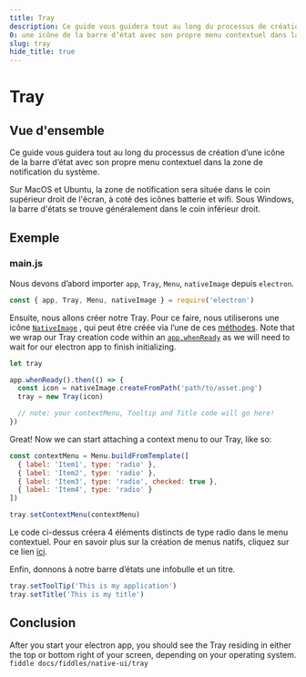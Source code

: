 ```yaml
---
title: Tray
description: Ce guide vous guidera tout au long du processus de création
0: une icône de la barre d’état avec son propre menu contextuel dans la zone de notification du système.
slug: tray
hide_title: true
---
```


# Tray

## Vue d'ensemble

<!-- ✍ Update this section if you want to provide more details -->

Ce guide vous guidera tout au long du processus de création d’une icône de la barre d’état [](https://www.electronjs.org/docs/api/tray)avec son propre menu contextuel dans la zone de notification du système.

Sur MacOS et Ubuntu, la zone de notification sera située dans le coin supérieur droit de l'écran, à coté des icônes batterie et wifi. Sous Windows, la barre d'états se trouve généralement dans le coin inférieur droit.

## Exemple

### main.js

Nous devons d’abord importer `app`, `Tray`, `Menu`, `nativeImage` depuis `electron`.

```js
const { app, Tray, Menu, nativeImage } = require('electron')
```

Ensuite, nous allons créer notre Tray. Pour ce faire, nous utiliserons une icône [`NativeImage`](https://www.electronjs.org/docs/api/native-image) , qui peut être créée via l’une de ces [méthodes](https://www.electronjs.org/docs/api/native-image#methods). Note that we wrap our Tray creation code within an [`app.whenReady`](https://www.electronjs.org/docs/api/app#appwhenready) as we will need to wait for our electron app to finish initializing.

```js title='main.js'
let tray

app.whenReady().then(() => {
  const icon = nativeImage.createFromPath('path/to/asset.png')
  tray = new Tray(icon)

  // note: your contextMenu, Tooltip and Title code will go here!
})
```

Great! Now we can start attaching a context menu to our Tray, like so:

```js
const contextMenu = Menu.buildFromTemplate([
  { label: 'Item1', type: 'radio' },
  { label: 'Item2', type: 'radio' },
  { label: 'Item3', type: 'radio', checked: true },
  { label: 'Item4', type: 'radio' }
])

tray.setContextMenu(contextMenu)
```

Le code ci-dessus créera 4 éléments distincts de type radio dans le menu contextuel. Pour en savoir plus sur la création de menus natifs, cliquez sur ce lien [ici](https://www.electronjs.org/docs/api/menu#menubuildfromtemplatetemplate).

Enfin, donnons à notre barre d’états une infobulle et un titre.

```js
tray.setToolTip('This is my application')
tray.setTitle('This is my title')
```

## Conclusion

After you start your electron app, you should see the Tray residing in either the top or bottom right of your screen, depending on your operating system.
`fiddle docs/fiddles/native-ui/tray`
